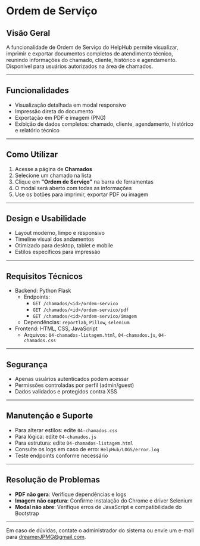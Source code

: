 # Ordem de Serviço

## Visão Geral

A funcionalidade de Ordem de Serviço do HelpHub permite visualizar, imprimir e exportar documentos completos de atendimento técnico, reunindo informações do chamado, cliente, histórico e agendamento. Disponível para usuários autorizados na área de chamados.

---

## Funcionalidades

- Visualização detalhada em modal responsivo
- Impressão direta do documento
- Exportação em PDF e imagem (PNG)
- Exibição de dados completos: chamado, cliente, agendamento, histórico e relatório técnico

---

## Como Utilizar

1. Acesse a página de **Chamados**
2. Selecione um chamado na lista
3. Clique em **"Ordem de Serviço"** na barra de ferramentas
4. O modal será aberto com todas as informações
5. Use os botões para imprimir, exportar PDF ou imagem

---

## Design e Usabilidade

- Layout moderno, limpo e responsivo
- Timeline visual dos andamentos
- Otimizado para desktop, tablet e mobile
- Estilos específicos para impressão

---

## Requisitos Técnicos

- Backend: Python Flask
  - Endpoints: 
    - `GET /chamados/<id>/ordem-servico`
    - `GET /chamados/<id>/ordem-servico/pdf`
    - `GET /chamados/<id>/ordem-servico/imagem`
  - Dependências: `reportlab`, `Pillow`, `selenium`
- Frontend: HTML, CSS, JavaScript
  - Arquivos: `04-chamados-listagem.html`, `04-chamados.js`, `04-chamados.css`

---

## Segurança

- Apenas usuários autenticados podem acessar
- Permissões controladas por perfil (admin/guest)
- Dados validados e protegidos contra XSS

---

## Manutenção e Suporte

- Para alterar estilos: edite `04-chamados.css`
- Para lógica: edite `04-chamados.js`
- Para estrutura: edite `04-chamados-listagem.html`
- Consulte os logs em caso de erro: `HelpHub/LOGS/error.log`
- Teste endpoints conforme necessário

---

## Resolução de Problemas

- **PDF não gera**: Verifique dependências e logs
- **Imagem não captura**: Confirme instalação do Chrome e driver Selenium
- **Modal não abre**: Verifique erros de JavaScript e compatibilidade do Bootstrap

---

Em caso de dúvidas, contate o administrador do sistema ou envie um e-mail para dreamerJPMG@gmail.com. 